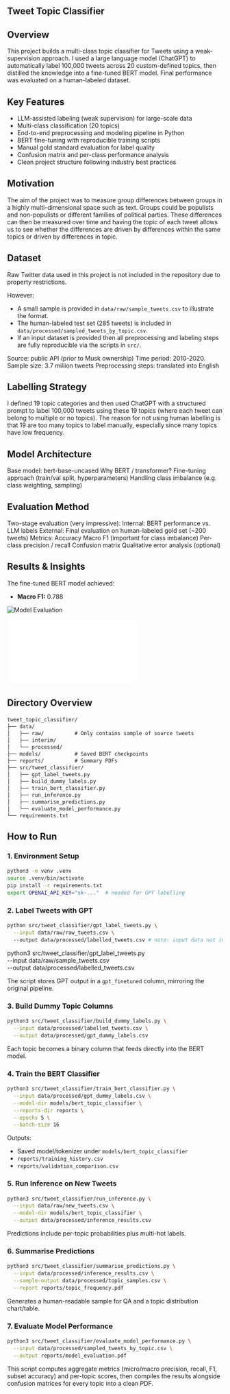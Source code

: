 ## Tweet Topic Classifier 

## Overview 

This project builds a multi-class topic classifier for Tweets using a weak-supervision approach. I used a large language model (ChatGPT) to automatically label 100,000 tweets across 20 custom-defined topics, then distilled the knowledge into a fine-tuned BERT model. Final performance was evaluated on a human-labeled dataset.

## Key Features

- LLM-assisted labeling (weak supervision) for large-scale data
- Multi-class classification (20 topics)
- End-to-end preprocessing and modeling pipeline in Python
- BERT fine-tuning with reproducible training scripts
- Manual gold standard evaluation for label quality
- Confusion matrix and per-class performance analysis
- Clean project structure following industry best practices

## Motivation

The aim of the project was to measure group differences between groups in a highly multi-dimensional space such as text. Groups could be populists and non-populists or different families of political parties. These differences can then be measured over time and having the topic of each tweet allows us to see whether the differences are driven by differences within the same topics or driven by differences in topic.

## Dataset

Raw Twitter data used in this project is not included in the repository due to property restrictions.

However:
- A small sample is provided in `data/raw/sample_tweets.csv` to illustrate the format.
- The human-labeled test set (285 tweets) is included in `data/processed/sampled_tweets_by_topic.csv`.
- If an input dataset is provided then all preprocessing and labeling steps are fully reproducible via the scripts in `src/`.

Source: public API (prior to Musk ownership)
Time period: 2010-2020. 
Sample size: 3.7 million tweets
Preprocessing steps: translated into English

## Labelling Strategy

I defined 19 topic categories and then used ChatGPT with a structured prompt to label 100,000 tweets using these 19 topics (where each tweet can belong to multiple or no topics). The reason for not using human labelling is that 19 are too many topics to label manually, especially since many topics have low frequency.

## Model Architecture

Base model: bert-base-uncased
Why BERT / transformer?
Fine-tuning approach (train/val split, hyperparameters)
Handling class imbalance (e.g. class weighting, sampling)

## Evaluation Method

Two-stage evaluation (very impressive):
Internal: BERT performance vs. LLM labels
External: Final evaluation on human-labeled gold set (~200 tweets)
Metrics:
Accuracy
Macro F1 (important for class imbalance)
Per-class precision / recall
Confusion matrix
Qualitative error analysis (optional)

## Results & Insights

The fine-tuned BERT model achieved:

- **Macro F1:** 0.788

![Model Evaluation](reports/model_evaluation)

![Topic Frequency](reports/topic_frequency.pdf)

## Directory Overview

```
tweet_topic_classifier/
├── data/
│   ├── raw/          # Only contains sample of source tweets 
│   ├── interim/   
│   └── processed/    
├── models/           # Saved BERT checkpoints
├── reports/          # Summary PDFs
├── src/tweet_classifier/
│   ├── gpt_label_tweets.py
│   ├── build_dummy_labels.py
│   ├── train_bert_classifier.py
│   ├── run_inference.py
│   ├── summarise_predictions.py
│   └── evaluate_model_performance.py
└── requirements.txt
```

## How to Run

### 1. Environment Setup

```bash
python3 -m venv .venv
source .venv/bin/activate
pip install -r requirements.txt
export OPENAI_API_KEY="sk-..."  # needed for GPT labelling
```

### 2. Label Tweets with GPT

```bash
python src/tweet_classifier/gpt_label_tweets.py \
  --input data/raw/raw_tweets.csv \ 
  --output data/processed/labelled_tweets.csv # note: input data not included, default is sample 
```
python3 src/tweet_classifier/gpt_label_tweets.py \
  --input data/raw/sample_tweets.csv \
  --output data/processed/labelled_tweets.csv 

The script stores GPT output in a `gpt_finetuned` column, mirroring the original pipeline.

### 3. Build Dummy Topic Columns

```bash
python3 src/tweet_classifier/build_dummy_labels.py \
  --input data/processed/labelled_tweets.csv \
  --output data/processed/gpt_dummy_labels.csv
```

Each topic becomes a binary column that feeds directly into the BERT model.

### 4. Train the BERT Classifier

```bash
python3 src/tweet_classifier/train_bert_classifier.py \
  --input data/processed/gpt_dummy_labels.csv \
  --model-dir models/bert_topic_classifier \
  --reports-dir reports \
  --epochs 5 \
  --batch-size 16
```

Outputs:
- Saved model/tokenizer under `models/bert_topic_classifier`
- `reports/training_history.csv`
- `reports/validation_comparison.csv`

### 5. Run Inference on New Tweets

```bash
python3 src/tweet_classifier/run_inference.py \
  --input data/raw/new_tweets.csv \
  --model-dir models/bert_topic_classifier \
  --output data/processed/inference_results.csv
```

Predictions include per-topic probabilities plus multi-hot labels.

### 6. Summarise Predictions

```bash
python3 src/tweet_classifier/summarise_predictions.py \
  --input data/processed/inference_results.csv \
  --sample-output data/processed/topic_samples.csv \
  --report reports/topic_frequency.pdf
```

Generates a human-readable sample for QA and a topic distribution chart/table.

### 7. Evaluate Model Performance

```bash
python3 src/tweet_classifier/evaluate_model_performance.py \
  --input data/processed/sampled_tweets_by_topic.csv \
  --output reports/model_evaluation.pdf
```

This script computes aggregate metrics (micro/macro precision, recall, F1, subset accuracy) and per-topic scores, then compiles the results alongside confusion matrices for every topic into a clean PDF.



